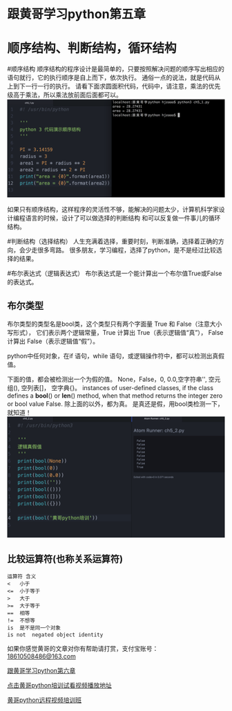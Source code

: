 # 跟黄哥学习python第五章

# 顺序结构、判断结构，循环结构

#顺序结构
顺序结构的程序设计是最简单的，只要按照解决问题的顺序写出相应的语句就行，它的执行顺序是自上而下，依次执行。
通俗一点的说法，就是代码从上到下一行一行的执行。
请看下面求圆面积代码，代码中，请注意，乘法的优先级高于乘法，所以乘法放前面后面都可以。
![](ch5_1.png)

如果只有顺序结构，这样程序的灵活性不够，能解决的问题太少，计算机科学家设计编程语言的时候，设计了可以做选择的判断结构
和可以反复做一件事儿的循环结构。

#判断结构（选择结构）
人生充满着选择，重要时刻，判断准确，选择着正确的方向，会少走很多弯路。
很多朋友，学习编程，选择了python，是不是经过比较选择的结果。

#布尔表达式（逻辑表达式）
布尔表达式是一个能计算出一个布尔值True或False的表达式。

## 布尔类型
布尔类型的类型名是bool类，这个类型只有两个字面量 True 和 False（注意大小写形式），
它们表示两个逻辑常量，True 计算出 True（表示逻辑值“真”），
False 计算出 False（表示逻辑值“假”）。

python中任何对象，在if 语句，while 语句，或逻辑操作符中，都可以检测出真假值。

下面的值，都会被检测出一个为假的值。
None，False，0, 0.0,空字符串'', 空元组(), 空列表[]， 空字典{}。
instances of user-defined classes, if the class defines a __bool__() or __len__() method, when that method returns the integer zero or bool value False.
除上面的以外，都为真。
是真还是假，用bool类检测一下，就知道！
![](ch5_2.png)

## 比较运算符(也称关系运算符)    

	运算符	含义
	<	小于
	<=	小于等于
	>	大于
	>=	大于等于
	==	相等
	!=	不想等
	is	是不是同一个对象
	is not	negated object identity










如果你感觉黄哥的文章对你有帮助请打赏，支付宝账号：18610508486@163.com

[跟黄哥学习python第六章](learn_python_follow_brother_huang_6.md)


[点击黄哥python培训试看视频播放地址](https://github.com/pythonpeixun/article/blob/master/python_shiping.md)

[黄哥python远程视频培训班](https://github.com/pythonpeixun/article/blob/master/index.md)  


    